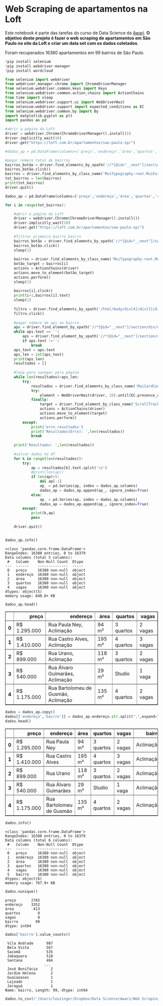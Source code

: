 # Web Scraping de apartamentos na Loft

Este notebook é parte das tarefas do curso de Data Science da [Awari](https://awari.com.br/). **O objetivo deste projeto é fazer o web scraping de apartamentos em São Paulo no site da Loft e criar um data set com os dados coletados**.

Foram recuperados 16380 apartamentos em 99 bairros de São Paulo.


```python
!pip install selenium
!pip install webdriver-manager
!pip install wordcloud

from selenium import webdriver
from webdriver_manager.chrome import ChromeDriverManager
from selenium.webdriver.common.keys import Keys
from selenium.webdriver.common.action_chains import ActionChains
from time import sleep
from selenium.webdriver.support.ui import WebDriverWait
from selenium.webdriver.support import expected_conditions as EC
from selenium.webdriver.common.by import By
import matplotlib.pyplot as plt
import pandas as pd
```


```python
#abrir a página da Loft
driver = webdriver.Chrome(ChromeDriverManager().install())
driver.implicitly_wait(10)
driver.get("https://loft.com.br/apartamentos/sao-paulo-sp/")

#dados_ap = pd.DataFrame(columns=['preço','endereço','área','quartos','vagas'])

#pegar número total de bairros
bairros_botão = driver.find_elements_by_xpath('//*[@id="__next"]/section/div/div/div[1]/div[2]/div/div/div[2]/div[2]/div')[0]
bairros_botão.click()
bairros = driver.find_elements_by_class_name('MuiTypography-root.MuiFormControlLabel-label.MuiTypography-body1')
tot_bairros = len(bairros)
print(tot_bairros)
driver.quit()
```


```python
dados_ap = pd.DataFrame(columns=['preço','endereço','área','quartos','vagas'])

for i in range(tot_bairros):

    #abrir a página da Loft
    driver = webdriver.Chrome(ChromeDriverManager().install())
    driver.implicitly_wait(10)
    driver.get("https://loft.com.br/apartamentos/sao-paulo-sp/")
    
    #filtrar primeiro bairro bairro
    bairros_botão = driver.find_elements_by_xpath('//*[@id="__next"]/section/div/div/div[1]/div[2]/div/div/div[2]/div[2]/div')[0]
    bairros_botão.click()
    sleep(1)
    
    bairros = driver.find_elements_by_class_name('MuiTypography-root.MuiFormControlLabel-label.MuiTypography-body1')
    botão_target = bairros[i]
    actions = ActionChains(driver)
    actions.move_to_element(botão_target)
    actions.perform()
    sleep(1)    
    
    bairros[i].click()
    print(i+1,bairros[i].text)
    sleep(1)
    
    filtro = driver.find_elements_by_xpath('/html/body/div[4]/div[3]/div/div[2]/button[2]')[0]
    filtro.click()
    
    #pegar número de aps no bairro
    aps = driver.find_element_by_xpath('//*[@id="__next"]/section/div/div/div[2]/section[1]/div/div[1]/div[1]/div[1]/div/span')
    while aps.text == '':
        aps = driver.find_element_by_xpath('//*[@id="__next"]/section/div/div/div[2]/section[1]/div/div[1]/div[1]/div[1]/div/span')
        if aps.text !='':
            break
    aps_text = aps.text
    aps_len = int(aps_text)
    print(aps_len)
    resultados = []
    
    #loop para navegar pela página
    while len(resultados)<aps_len:
        try:
            resultados = driver.find_elements_by_class_name('MuiCardContent-root')
            try:
                element = WebDriverWait(driver, 10).until(EC.presence_of_element_located((By.CLASS_NAME,'ScrollTracker')))
            finally:
                target = driver.find_element_by_class_name('ScrollTracker')
                actions = ActionChains(driver)
                actions.move_to_element(target)
                actions.perform()
        except:
            print('erro resultados')
            print('Resultados(Erro): ',len(resultados))
            break
    
    print('Resultados: ',len(resultados))
    
    #salvar dados no df
    for k in range(len(resultados)):
        try:
            ap = resultados[k].text.split('\n')
            #print(len(ap))
            if len(ap)>5:
                del ap[-1]
                ap_ = pd.Series(ap, index = dados_ap.columns)
                dados_ap = dados_ap.append(ap_, ignore_index=True)
            else:
                ap_ = pd.Series(ap, index = dados_ap.columns)
                dados_ap = dados_ap.append(ap_, ignore_index=True)
        except: 
            print(k,ap) 
            pass
    
    driver.quit()
 
```


```python
dados_ap.info()
```

    <class 'pandas.core.frame.DataFrame'>
    RangeIndex: 16380 entries, 0 to 16379
    Data columns (total 5 columns):
     #   Column    Non-Null Count  Dtype 
    ---  ------    --------------  ----- 
     0   preço     16380 non-null  object
     1   endereço  16380 non-null  object
     2   área      16380 non-null  object
     3   quartos   16380 non-null  object
     4   vagas     16380 non-null  object
    dtypes: object(5)
    memory usage: 640.0+ KB



```python
dados_ap.head()
```




<div>
<style scoped>
    .dataframe tbody tr th:only-of-type {
        vertical-align: middle;
    }

    .dataframe tbody tr th {
        vertical-align: top;
    }

    .dataframe thead th {
        text-align: right;
    }
</style>
<table border="1" class="dataframe">
  <thead>
    <tr style="text-align: right;">
      <th></th>
      <th>preço</th>
      <th>endereço</th>
      <th>área</th>
      <th>quartos</th>
      <th>vagas</th>
    </tr>
  </thead>
  <tbody>
    <tr>
      <th>0</th>
      <td>R$ 1.295.000</td>
      <td>Rua Paula Ney, Aclimação</td>
      <td>94 m²</td>
      <td>3 quartos</td>
      <td>2 vagas</td>
    </tr>
    <tr>
      <th>1</th>
      <td>R$ 1.410.000</td>
      <td>Rua Castro Alves, Aclimação</td>
      <td>195 m²</td>
      <td>4 quartos</td>
      <td>3 vagas</td>
    </tr>
    <tr>
      <th>2</th>
      <td>R$ 899.000</td>
      <td>Rua Urano, Aclimação</td>
      <td>118 m²</td>
      <td>3 quartos</td>
      <td>2 vagas</td>
    </tr>
    <tr>
      <th>3</th>
      <td>R$ 540.000</td>
      <td>Rua Álvaro Guimarães, Aclimação</td>
      <td>29 m²</td>
      <td>Studio</td>
      <td>1 vaga</td>
    </tr>
    <tr>
      <th>4</th>
      <td>R$ 1.175.000</td>
      <td>Rua Bartolomeu de Gusmão, Aclimação</td>
      <td>135 m²</td>
      <td>4 quartos</td>
      <td>2 vagas</td>
    </tr>
  </tbody>
</table>
</div>




```python
dados = dados_ap.copy()
dados[['endereço','bairro']] = dados_ap.endereço.str.split(",",expand=True)
dados.head()
```




<div>
<style scoped>
    .dataframe tbody tr th:only-of-type {
        vertical-align: middle;
    }

    .dataframe tbody tr th {
        vertical-align: top;
    }

    .dataframe thead th {
        text-align: right;
    }
</style>
<table border="1" class="dataframe">
  <thead>
    <tr style="text-align: right;">
      <th></th>
      <th>preço</th>
      <th>endereço</th>
      <th>área</th>
      <th>quartos</th>
      <th>vagas</th>
      <th>bairro</th>
    </tr>
  </thead>
  <tbody>
    <tr>
      <th>0</th>
      <td>R$ 1.295.000</td>
      <td>Rua Paula Ney</td>
      <td>94 m²</td>
      <td>3 quartos</td>
      <td>2 vagas</td>
      <td>Aclimação</td>
    </tr>
    <tr>
      <th>1</th>
      <td>R$ 1.410.000</td>
      <td>Rua Castro Alves</td>
      <td>195 m²</td>
      <td>4 quartos</td>
      <td>3 vagas</td>
      <td>Aclimação</td>
    </tr>
    <tr>
      <th>2</th>
      <td>R$ 899.000</td>
      <td>Rua Urano</td>
      <td>118 m²</td>
      <td>3 quartos</td>
      <td>2 vagas</td>
      <td>Aclimação</td>
    </tr>
    <tr>
      <th>3</th>
      <td>R$ 540.000</td>
      <td>Rua Álvaro Guimarães</td>
      <td>29 m²</td>
      <td>Studio</td>
      <td>1 vaga</td>
      <td>Aclimação</td>
    </tr>
    <tr>
      <th>4</th>
      <td>R$ 1.175.000</td>
      <td>Rua Bartolomeu de Gusmão</td>
      <td>135 m²</td>
      <td>4 quartos</td>
      <td>2 vagas</td>
      <td>Aclimação</td>
    </tr>
  </tbody>
</table>
</div>




```python
dados.info()
```

    <class 'pandas.core.frame.DataFrame'>
    RangeIndex: 16380 entries, 0 to 16379
    Data columns (total 6 columns):
     #   Column    Non-Null Count  Dtype 
    ---  ------    --------------  ----- 
     0   preço     16380 non-null  object
     1   endereço  16380 non-null  object
     2   área      16380 non-null  object
     3   quartos   16380 non-null  object
     4   vagas     16380 non-null  object
     5   bairro    16380 non-null  object
    dtypes: object(6)
    memory usage: 767.9+ KB



```python
dados.nunique()
```




    preço       2765
    endereço    3352
    área         413
    quartos        8
    vagas          8
    bairro        99
    dtype: int64




```python
dados['bairro'].value_counts()
```




     Vila Andrade      987
     Bela Vista        567
     Sacomã            535
     Jabaquara         510
     Santana           484
                      ... 
     José Bonifácio      2
     Jardim Helena       2
     Guaianases          1
     Lajeado             1
     Jaraguá             1
    Name: bairro, Length: 99, dtype: int64




```python
dados.to_csv(r'/Users/leuzinger/Dropbox/Data Science/Awari/Web Scraping/Dados_ap.csv',index=False)
```
